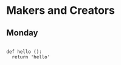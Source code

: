 ---
---

<span style="font-size:3em; color:Tomato"><i class="fas fa-terminal fa-pull-left fa-border"></i></span>
# Makers and Creators
## Monday

<pre><code data-trim data-noescape>
def hello ():
  return 'hello'
</code></pre>
